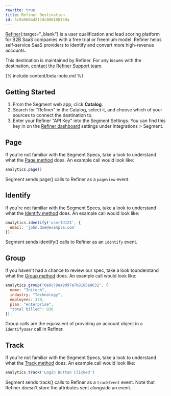 ```yaml
---
rewrite: true
title: Refiner Destination
id: 5c9a968bd217dc000108159a
---
```

[Refiner](https://refiner.io?utm_source=segmentio&utm_medium=docs&utm_campaign=partners){:target="_blank”} is a user qualification and lead scoring platform for B2B SaaS companies with a free trial or freemium model. Refiner helps self-service SaaS providers to identify and convert more high-revenue accounts.

This destination is maintained by Refiner. For any issues with the destination, [contact the Refiner Support team](mailto:contact@refiner.io).

{% include content/beta-note.md %}


## Getting Started



1. From the Segment web app, click **Catalog**.
2. Search for "Refiner" in the Catalog, select it, and choose which of your sources to connect the destination to.
3. Enter your Refiner "API Key" into the Segment Settings. You can find this key in on the [Refiner dashboard](https://app.refiner.io) settings under Integrations > Segment.

## Page

If you're not familiar with the Segment Specs, take a look to understand what the [Page method](/docs/connections/spec/page/) does. An example call would look like:

```js
analytics.page()
```

Segment sends page() calls to Refiner as a `pageview` event.

## Identify

If you're not familiar with the Segment Specs, take a look to understand what the [Identify method](/docs/connections/spec/identify/) does. An example call would look like:

```js
analytics.identify('userId123', {
  email: 'john.doe@example.com'
});
```

Segment sends identify() calls to Refiner as an `identify` event.

## Group

If you haven't had a chance to review our spec, take a look tounderstand what the [Group method](/docs/connections/spec/group/) does. An example call would look like:

```js
analytics.group("0e8c78ea9d97a7b8185e8632", {
  name: "Initech",
  industry: "Technology",
  employees: 329,
  plan: "enterprise",
  "total billed": 830
});
```

Group calls are the equivalent of providing an account object in a `identifyUser` call in Refiner.

## Track

If you're not familiar with the Segment Specs, take a look to understand what the [Track method](/docs/connections/spec/track/) does. An example call would look like:

```js
analytics.track('Login Button Clicked')
```

Segment sends track() calls to Refiner as a `trackEvent` event. Note that Refiner doesn't store the attributes sent alongside an event.
